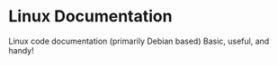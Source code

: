 # Linux Documentation 
Linux code documentation (primarily Debian based)  Basic, useful, and handy!
